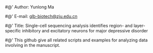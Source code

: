 #@' Author: Yunlong Ma

#@' E-mail: glb-biotech@zju.edu.cn

#@' Title: Single-cell sequencing analysis identifies region- and layer-specific inhibitory and excitatory neurons for major depressive disorder

#@' This github give all related scripts and examples for analyzing data involving in the manuscript.


